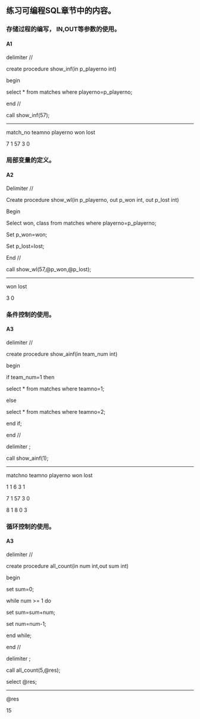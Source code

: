 ## 练习可编程SQL章节中的内容。

### 存储过程的编写， IN,OUT等参数的使用。

#### A1

delimiter //

create procedure show_inf(in p_playerno int)

begin

select * from matches where playerno=p_playerno;

end //

call show_inf(57);

-------------------------------------------------------

match_no teamno playerno won lost

 7         1       57     3   0

### 局部变量的定义。

#### A2

Delimiter //

Create procedure show_wl(in p_playerno, out p_won int, out p_lost int)

Begin

Select won, class from matches where playerno=p_playerno;

Set p_won=won;

Set p_lost=lost;

End //

call show_wl(57,@p_won,@p_lost);

--------------------------------------------------------

won  lost

3     0

### 条件控制的使用。

#### A3

delimiter //

create procedure show_ainf(in team_num int)

begin

if team_num=1 then

select * from matches where teamno=1;

else

select * from matches where teamno=2;

end if;

end //

delimiter ;

call show_ainf(1);

----------------------------------------------------

matchno  teamno playerno won lost

1         1       6      3    1

7         1       57     3    0

8         1       8      0    3

### 循环控制的使用。

#### A3

delimiter //

create procedure all_count(in num int,out sum int)

begin

set sum=0;

while num >= 1 do

set sum=sum+num;

set num=num-1;

end while;

end //

delimiter ;

call all_count(5,@res);

select @res;

--------------------------------------------------

@res

15
